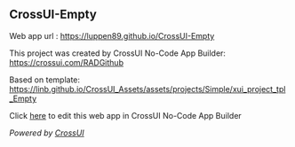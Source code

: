 ## CrossUI-Empty
Web app url : https://luppen89.github.io/CrossUI-Empty

This project was created by CrossUI No-Code App Builder: https://crossui.com/RADGithub

Based on template: https://linb.github.io/CrossUI_Assets/assets/projects/Simple/xui_project_tpl_Empty

Click [here](https://crossui.com/RADGithub/#!from=github&owner=luppen89&repo=CrossUI-Empty) to edit this web app in CrossUI No-Code App Builder

<i>Powered by [CrossUI](https://crossui.com)</i>
